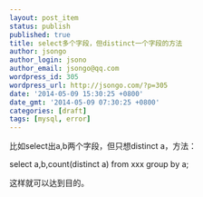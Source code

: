 ```yaml
---
layout: post_item
status: publish
published: true
title: select多个字段，但distinct一个字段的方法
author: jsongo
author_login: jsono
author_email: jsongo@qq.com
wordpress_id: 305
wordpress_url: http://jsongo.com/?p=305
date: '2014-05-09 15:30:25 +0800'
date_gmt: '2014-05-09 07:30:25 +0800'
categories: [draft]
tags: [mysql, error]
---
```

<p>比如select出a,b两个字段，但只想distinct a，方法：</p>
<p>select a,b,count(distinct a) from xxx group by a;</p>
<p>这样就可以达到目的。</p>
